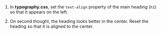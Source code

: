 1. In **typography.css**, set the `text-align` property of the main heading (`h1`) so that it appears on the left.

2. On second thought, the heading looks better in the center. Reset the heading so that it is aligned to the center.